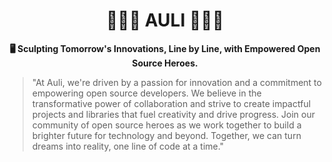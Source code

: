 <p align="center">
  <h1 align="center">👩🏻‍💻 AULI 🧑🏻‍💻</h1>
  <p align="center">
    <b> 🖥️ Sculpting Tomorrow's Innovations, Line by Line, with Empowered Open Source Heroes.</b>
  </p>
  <blockquote>
    "At Auli, we're driven by a passion for innovation and a commitment to empowering open source developers. 
    We believe in the transformative power of collaboration and strive to create impactful projects and libraries that fuel creativity and drive progress. 
    Join our community of open source heroes as we work together to build a brighter future for technology and beyond. 
    Together, we can turn dreams into reality, one line of code at a time." 
  </blockquote>
</p>
